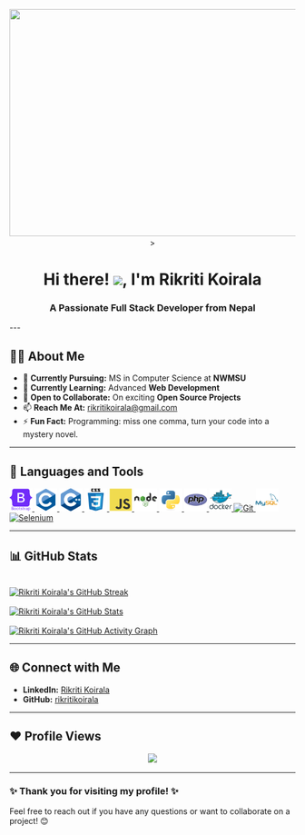 <p p align="center">
<a href="#"><img width="600px" height="400px" src="https://media.giphy.com/media/SWoSkN6DxTszqIKEqv/giphy.gif"/></a>>

<h1 align="center">Hi there! <img src="https://raw.githubusercontent.com/MartinHeinz/MartinHeinz/master/wave.gif" width="30px">, I'm Rikriti Koirala</h1>
<h3 align="center">A Passionate Full Stack Developer from Nepal</h3>
</p>
---

## 🙋‍♂️ About Me
- 🔭 **Currently Pursuing:** MS in Computer Science at **NWMSU**
- 🌱 **Currently Learning:** Advanced **Web Development**
- 👯 **Open to Collaborate:** On exciting **Open Source Projects**
- 📫 **Reach Me At:** [rikritikoirala@gmail.com](mailto:rikritikoirala@gmail.com)
- ⚡ **Fun Fact:** Programming: miss one comma, turn your code into a mystery novel.

---

## 🚀 Languages and Tools

<p align="left">
    <a href="https://getbootstrap.com" target="_blank"> <img src="https://raw.githubusercontent.com/devicons/devicon/master/icons/bootstrap/bootstrap-plain-wordmark.svg" alt="Bootstrap" width="40" height="40"/> </a>
    <a href="https://www.cprogramming.com/" target="_blank"> <img src="https://raw.githubusercontent.com/devicons/devicon/master/icons/c/c-original.svg" alt="C" width="40" height="40"/> </a>
    <a href="https://www.w3schools.com/cpp/" target="_blank"> <img src="https://raw.githubusercontent.com/devicons/devicon/master/icons/cplusplus/cplusplus-original.svg" alt="C++" width="40" height="40"/> </a>
    <a href="https://www.w3schools.com/css/" target="_blank"> <img src="https://raw.githubusercontent.com/devicons/devicon/master/icons/css3/css3-original-wordmark.svg" alt="CSS3" width="40" height="40"/> </a>
    <a href="https://developer.mozilla.org/en-US/docs/Web/JavaScript" target="_blank"> <img src="https://raw.githubusercontent.com/devicons/devicon/master/icons/javascript/javascript-original.svg" alt="JavaScript" width="40" height="40"/> </a>
    <a href="https://nodejs.org" target="_blank"> <img src="https://raw.githubusercontent.com/devicons/devicon/master/icons/nodejs/nodejs-original-wordmark.svg" alt="Node.js" width="40" height="40"/> </a>
    <a href="https://www.python.org" target="_blank"> <img src="https://raw.githubusercontent.com/devicons/devicon/master/icons/python/python-original.svg" alt="Python" width="40" height="40"/> </a>
    <a href="https://www.php.net" target="_blank"> <img src="https://raw.githubusercontent.com/devicons/devicon/master/icons/php/php-original.svg" alt="PHP" width="40" height="40"/> </a>
    <a href="https://www.docker.com/" target="_blank"> <img src="https://raw.githubusercontent.com/devicons/devicon/master/icons/docker/docker-original-wordmark.svg" alt="Docker" width="40" height="40"/> </a>
    <a href="https://git-scm.com/" target="_blank"> <img src="https://www.vectorlogo.zone/logos/git-scm/git-scm-icon.svg" alt="Git" width="40" height="40"/> </a>
    <a href="https://www.mysql.com/" target="_blank"> <img src="https://raw.githubusercontent.com/devicons/devicon/master/icons/mysql/mysql-original-wordmark.svg" alt="MySQL" width="40" height="40"/> </a>
    <a href="https://www.selenium.dev" target="_blank"> <img src="https://raw.githubusercontent.com/detain/svg-logos/780f25886640cef088af994181646db2f6b1a3f8/svg/selenium-logo.svg" alt="Selenium" width="40" height="40"/> </a>
</p>

---

## 📊 GitHub Stats

<br/>
    <a href="https://github.com/rikriti/github-readme-streak-stats">
        <img alt="Rikriti Koirala's GitHub Streak" src="https://github-readme-streak-stats.herokuapp.com/?user=rikriti&theme=black-ice&hide_border=true&stroke=0000&background=060A0CD0"/>
    </a>
<br/>

<br/>
    <a href="https://github.com/rikriti/github-readme-stats">
        <img alt="Rikriti Koirala's GitHub Stats" src="https://github-readme-stats.vercel.app/api?username=rikriti&show_icons=true&count_private=true&theme=react&hide_border=true&bg_color=0D1117" />
    </a>
<br/>

<br/>
    <a href="https://github.com/rikriti/github-readme-activity-graph">
        <img alt="Rikriti Koirala's GitHub Activity Graph" src="https://github-readme-activity-graph.vercel.app/graph?username=rikriti&bg_color=0D1117&color=5BCDEC&line=5BCDEC&point=FFFFFF&hide_border=true" />
    </a>
<br/>

---

## 🌐 Connect with Me

- **LinkedIn:** [Rikriti Koirala](https://linkedin.com/in/rikriti-koirala)
- **GitHub:** [rikritikoirala](https://github.com/rikriti)
<!-- - **Portfolio:** [rikritikoirala.com](https://rikritikoirala.com) -->

---

## ❤ Profile Views

<p align="center">
    <a href="https://github.com/rikriti/github-profile-views-counter">
        <img src="https://komarev.com/ghpvc/?username=rikritikoirala&style=for-the-badge">
    </a>
    <!-- <a href="https://github.com/rikriti?tab=followers">
        <img src="https://img.shields.io/github/followers/rikritikoirala?label=Followers&style=social" alt="GitHub Badge">
    </a> -->
</p>

---

### ✨ Thank you for visiting my profile! ✨

Feel free to reach out if you have any questions or want to collaborate on a project! 😊
